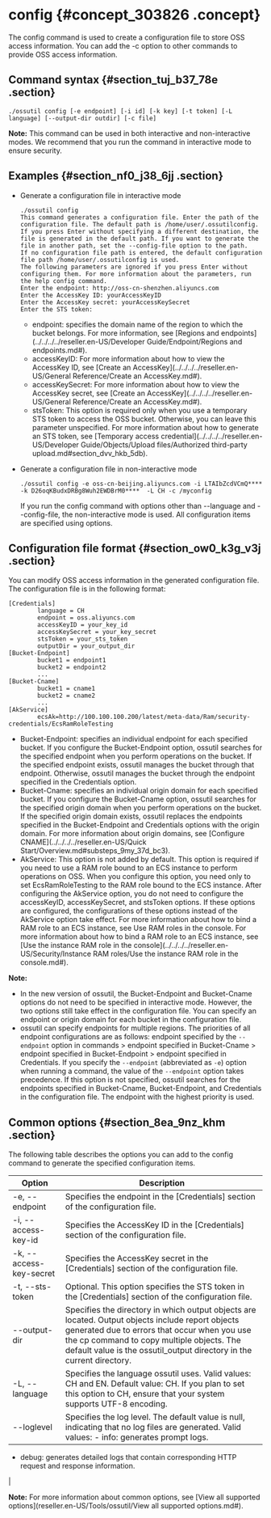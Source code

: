# config {#concept_303826 .concept}

The config command is used to create a configuration file to store OSS access information. You can add the -c option to other commands to provide OSS access information.

## Command syntax {#section_tuj_b37_78e .section}

``` {#codeblock_981_qo0_qkw}
./ossutil config [-e endpoint] [-i id] [-k key] [-t token] [-L language] [--output-dir outdir] [-c file]
```

**Note:** This command can be used in both interactive and non-interactive modes. We recommend that you run the command in interactive mode to ensure security.

## Examples {#section_nf0_j38_6jj .section}

-   Generate a configuration file in interactive mode

    ``` {#codeblock_qq8_qh0_fdh}
    ./ossutil config
    This command generates a configuration file. Enter the path of the configuration file. The default path is /home/user/.ossutilconfig. If you press Enter without specifying a different destination, the file is generated in the default path. If you want to generate the file in another path, set the --config-file option to the path. 
    If no configuration file path is entered, the default configuration file path /home/user/.ossutilconfig is used. 
    The following parameters are ignored if you press Enter without configuring them. For more information about the parameters, run the help config command. 
    Enter the endpoint: http://oss-cn-shenzhen.aliyuncs.com 
    Enter the AccessKey ID: yourAccessKeyID 
    Enter the AccessKey secret: yourAccessKeySecret
    Enter the STS token: 
    ```

    -   endpoint: specifies the domain name of the region to which the bucket belongs. For more information, see [Regions and endpoints](../../../../reseller.en-US/Developer Guide/Endpoint/Regions and endpoints.md#).
    -   accessKeyID: For more information about how to view the AccessKey ID, see [Create an AccessKey](../../../../reseller.en-US/General Reference/Create an AccessKey.md#).
    -   accessKeySecret: For more information about how to view the AccessKey secret, see [Create an AccessKey](../../../../reseller.en-US/General Reference/Create an AccessKey.md#).
    -   stsToken: This option is required only when you use a temporary STS token to access the OSS bucket. Otherwise, you can leave this parameter unspecified. For more information about how to generate an STS token, see [Temporary access credential](../../../../reseller.en-US/Developer Guide/Objects/Upload files/Authorized third-party upload.md#section_dvv_hkb_5db).
-   Generate a configuration file in non-interactive mode

    ``` {#codeblock_shk_b57_kv7}
    ./ossutil config -e oss-cn-beijing.aliyuncs.com -i LTAIbZcdVCmQ**** -k D26oqKBudxDRBg8Wuh2EWDBrM0****  -L CH -c /myconfig
    ```

    If you run the config command with options other than --language and --config-file, the non-interactive mode is used. All configuration items are specified using options.


## Configuration file format {#section_ow0_k3g_v3j .section}

You can modify OSS access information in the generated configuration file. The configuration file is in the following format:

``` {#codeblock_wyz_1cl_r7p}
[Credentials]
        language = CH
        endpoint = oss.aliyuncs.com
        accessKeyID = your_key_id
        accessKeySecret = your_key_secret
        stsToken = your_sts_token
        outputDir = your_output_dir
[Bucket-Endpoint]
        bucket1 = endpoint1
        bucket2 = endpoint2
        ...
[Bucket-Cname]
        bucket1 = cname1
        bucket2 = cname2
        ...
[AkService]
        ecsAk=http://100.100.100.200/latest/meta-data/Ram/security-credentials/EcsRamRoleTesting
```

-   Bucket-Endpoint: specifies an individual endpoint for each specified bucket. If you configure the Bucket-Endpoint option, ossutil searches for the specified endpoint when you perform operations on the bucket. If the specified endpoint exists, ossutil manages the bucket through that endpoint. Otherwise, ossutil manages the bucket through the endpoint specified in the Credentials option.
-   Bucket-Cname: specifies an individual origin domain for each specified bucket. If you configure the Bucket-Cname option, ossutil searches for the specified origin domain when you perform operations on the bucket. If the specified origin domain exists, ossutil replaces the endpoints specified in the Bucket-Endpoint and Credentials options with the origin domain. For more information about origin domains, see [Configure CNAME](../../../../reseller.en-US/Quick Start/Overview.md#substeps_9my_37d_bc3).
-   AkService: This option is not added by default. This option is required if you need to use a RAM role bound to an ECS instance to perform operations on OSS. When you configure this option, you need only to set EcsRamRoleTesting to the RAM role bound to the ECS instance. After configuring the AkService option, you do not need to configure the accessKeyID, accessKeySecret, and stsToken options. If these options are configured, the configurations of these options instead of the AkService option take effect. For more information about how to bind a RAM role to an ECS instance, see Use RAM roles in the console. For more information about how to bind a RAM role to an ECS instance, see [Use the instance RAM role in the console](../../../../reseller.en-US/Security/Instance RAM roles/Use the instance RAM role in the console.md#).

**Note:** 

-   In the new version of ossutil, the Bucket-Endpoint and Bucket-Cname options do not need to be specified in interactive mode. However, the two options still take effect in the configuration file. You can specify an endpoint or origin domain for each bucket in the configuration file.
-   ossutil can specify endpoints for multiple regions. The priorities of all endpoint configurations are as follows: endpoint specified by the `--endpoint` option in commands \> endpoint specified in Bucket-Cname \> endpoint specified in Bucket-Endpoint \> endpoint specified in Credentials. If you specify the `--endpoint` \(abbreviated as `-e`\) option when running a command, the value of the `--endpoint` option takes precedence. If this option is not specified, ossutil searches for the endpoints specified in Bucket-Cname, Bucket-Endpoint, and Credentials in the configuration file. The endpoint with the highest priority is used.

## Common options {#section_8ea_9nz_khm .section}

The following table describes the options you can add to the config command to generate the specified configuration items.

|Option|Description|
|------|-----------|
|-e, --endpoint|Specifies the endpoint in the \[Credentials\] section of the configuration file.|
|-i, --access-key-id|Specifies the AccessKey ID in the \[Credentials\] section of the configuration file.|
|-k, --access-key-secret|Specifies the AccessKey secret in the \[Credentials\] section of the configuration file.|
|-t, --sts-token|Optional. This option specifies the STS token in the \[Credentials\] section of the configuration file.|
|--output-dir|Specifies the directory in which output objects are located. Output objects include report objects generated due to errors that occur when you use the cp command to copy multiple objects. The default value is the ossutil\_output directory in the current directory.|
|-L, --language|Specifies the language ossutil uses. Valid values: CH and EN. Default value: CH. If you plan to set this option to CH, ensure that your system supports UTF-8 encoding.|
|--loglevel|Specifies the log level. The default value is null, indicating that no log files are generated. Valid values: -   info: generates prompt logs.
-   debug: generates detailed logs that contain corresponding HTTP request and response information.

 |

**Note:** For more information about common options, see [View all supported options](reseller.en-US/Tools/ossutil/View all supported options.md#).

